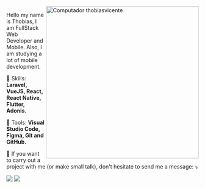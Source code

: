 <img src="https://raw.githubusercontent.com/MicaelliMedeiros/micaellimedeiros/master/image/computer-illustration.png" min-width="400px" max-width="400px" width="400px" align="right" alt="Computador thobiasvicente">

<p align="left"> 
  Hello my name is Thobias, I am FullStack Web Developer and Mobile.
  Also, I am studying a lot of mobile development.
</p>

<p align="left">
  🦄 Skills: <strong>Laravel, VueJS, React, React Native, Flutter, Adonis.</strong>
</p>

<p align="left">
  💼 Tools: <strong>Visual Studio Code, Figma, Git and GitHub.</strong>
</p>

<p align="left">
 💌 If you want to carry out a project with me (or make small talk), don't hesitate to send me a message: ⤵️
</p>

<p align="left">
   <a href="thobiascontact@gmail.com" alt="thobiascontact@gmail.com">
  <img src="https://img.shields.io/badge/-Gmail-FF0000?style=flat-square&labelColor=FF0000&logo=gmail&logoColor=white&link=thobiascontact@gmail.com" /></a>

  <a href="https://www.linkedin.com/in/thobiasvic/" alt="Linkedin">
  <img src="https://img.shields.io/badge/-Linkedin-0e76a8?style=flat-square&logo=Linkedin&logoColor=white&link=https://www.linkedin.com/in/thobiasvic/" /></a>
</p>
